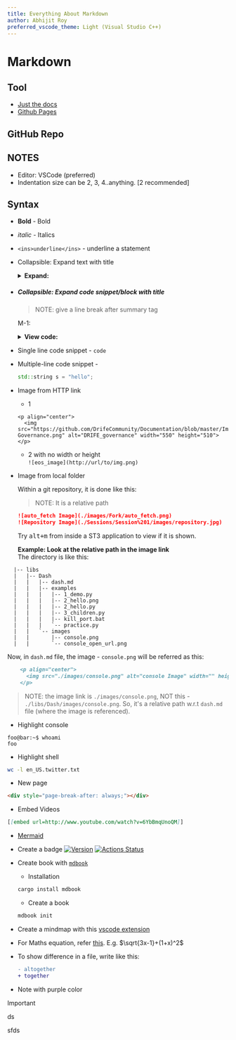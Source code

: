 ```yaml
---
title: Everything About Markdown
author: Abhijit Roy
preferred_vscode_theme: Light (Visual Studio C++)
---
```


# Markdown

## Tool

- [Just the docs](https://pmarsceill.github.io/just-the-docs/)
- [Github Pages](https://pages.github.com/)

## GitHub Repo

## NOTES

- Editor: VSCode (preferred)
- Indentation size can be 2, 3, 4..anything. [2 recommended]

## Syntax

- **Bold** - Bold
- _italic_ - Italics
- `<ins>underline</ins>` - underline a statement
- Collapsible: Expand text with title
  <details>
  <summary><b>Expand: </b></summary>

  <h2>Abhijit is a good boy</h2>
  <p>Humand is a village in Chashm Rural District, Shahmirzad District, Mehdishahr County, Semnan Province, Iran. At the 2006 census, its existence was noted, but its population was not reported. </p>

  </details>

- ##### Collapsible: Expand code snippet/block with title

  > NOTE: give a line break after summary tag

  M-1:

  <details>
  <summary><b>View code: </b></summary>

  ```cpp
  std::cout << "With Iterator:" << std::endl;
  for (std::vector<string>::iterator i = v.begin(); i != v.end(); ++i)
  {
   std::cout << *i << std::endl;
  }
  ```

  </details>

- Single line code snippet - `code`
- Multiple-line code snippet -

  ```cpp
  std::string s = "hello";
  ```

- Image from HTTP link
  - 1

  ```
  <p align="center">
    <img src="https://github.com/DrifeCommunity/Documentation/blob/master/Images/DRIFE-Governance.png" alt="DRIFE_governance" width="550" height="510">
  </p>
  ```

  - 2 with no width or height <br/>
    `![eos_image](http://url/to/img.png)`
- Image from local folder

  Within a git repository, it is done like this:

  > NOTE: It is a relative path

  ```markdown
  ![auto_fetch Image](./images/Fork/auto_fetch.png)
  ![Repository Image](./Sessions/Session%201/images/repository.jpg)
  ```

  Try <kbd>alt+m</kbd> from inside a ST3 application to view if it is shown.

  **Example: Look at the relative path in the image link** <br/>
  The directory is like this:

```console
  |-- libs
  |   |-- Dash
  |   |   |-- dash.md
  |   |   |-- examples
  |   |   |   |-- 1_demo.py
  |   |   |   |-- 2_hello.png
  |   |   |   |-- 2_hello.py
  |   |   |   |-- 3_children.py
  |   |   |   |-- kill_port.bat
  |   |   |   `-- practice.py
  |   |   `-- images
  |   |       |-- console.png
  |   |       `-- console_open_url.png

```

Now, in `dash.md` file, the image - `console.png` will be referred as this:

```markdown
    <p align="center">
      <img src="./images/console.png" alt="console Image" width="" height="">
    </p>
```

> NOTE: the image link is `./images/console.png`, NOT this - `./libs/Dash/images/console.png`. So, it's a relative path w.r.t `dash.md` file (where the image is referenced).

- Highlight console

```console
foo@bar:~$ whoami
foo
```

- Highlight shell

```sh
wc -l en_US.twitter.txt
```

- New page

```markdown
<div style="page-break-after: always;"></div>
```

- Embed Videos

```md
[[embed url=http://www.youtube.com/watch?v=6YbBmqUnoQM]]
```

- [Mermaid](https://mermaid-js.github.io/mermaid/#/)
- Create a badge
  [![Version](https://img.shields.io/npm/v/@uniswap/v2-core)](https://www.npmjs.com/package/@uniswap/v2-core)
  [![Actions Status](https://github.com/Uniswap/uniswap-v2-core/workflows/CI/badge.svg)](https://github.com/Uniswap/uniswap-v2-core/actions)
- Create book with [`mdbook`](https://rust-lang.github.io/mdBook/index.html)

  - Installation

  ```sh
  cargo install mdbook
  ```

  - Create a book

  ```sh
  mdbook init
  ```

- Create a mindmap with this [vscode extension](https://marketplace.visualstudio.com/items?itemName=gera2ld.markmap-vscode)
- For Maths equation, refer [this](https://mathpix.com/docs/mathpix-markdown/syntax-reference). E.g. $\sqrt{3x-1}+(1+x)^2$
- To show difference in a file, write like this:

  ```diff
  - altogether
  + together
  ```

- Note with purple color

>[!IMPORTANT]
> ds
>
> sfds
